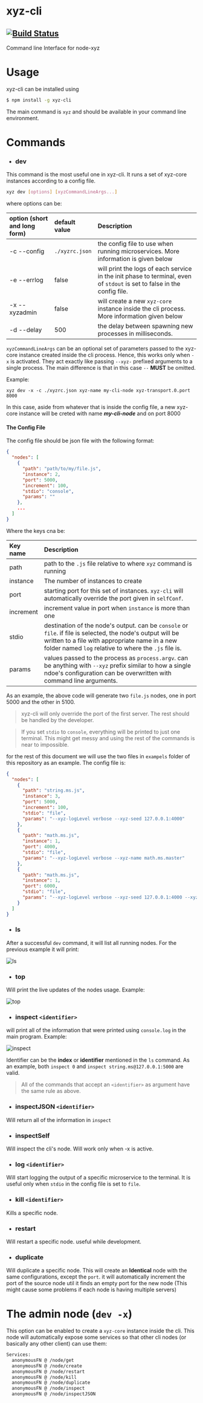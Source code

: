 # xyz-cli

[![Build Status](https://travis-ci.org/node-xyz/xyz-cli.svg?branch=master)](https://travis-ci.org/node-xyz/xyz-cli)
---

Command line Interface for node-xyz

# Usage

xyz-cli can be installed using

```bash
$ npm install -g xyz-cli
```

The main command is `xyz` and should be available in your command line environment.

# Commands

- ### dev

This command is the most useful one in xyz-cli. It runs a set of xyz-core instances according to a config file.

```bash
xyz dev [options] [xyzCommandLineArgs...]
```

where options can be:

| option (short and  long form)         | default value  | Description |
| :------------- | :------------- | :----------|
| -c --config|  `./xyzrc.json` | the config file to use when running microservices. More information is given below |
| -e --errlog    | false       | will print the logs of each service in the init phase to terminal, even of `stdout` is set to false in the config file. |
| -x --xyzadmin  | false       | will create a new `xyz-core` instance inside the cli process. More information given below |
| -d --delay <value> |  500  | the delay between spawning new processes in milliseconds. |

`xyzCommandLineArgs` can be an optional set of parameters passed to the xyz-core instance created inside the cli process. Hence, this works only when `-x` is activated. They act exactly like passing `--xyz-` prefixed arguments to a single process. The main difference is that in this case `--` **MUST** be omitted.

Example:

```xyz dev -x -c ./xyzrc.json xyz-name my-cli-node xyz-transport.0.port 8000```

In this case, aside from whatever that is inside the config file, a new xyz-core instance will be creted with name **_my-cli-node_** and on port 8000


#### The Config File

The config file should be json file with the following format:

```json
{
  "nodes": [
    {
      "path": "path/to/my/file.js",
      "instance": 2,
      "port": 5000,
      "increment": 100,
      "stdio": "console",
      "params": ""
    },
    ...
  ]
}
```

Where the keys cna be:

| Key name | Description     |
| :------------- | :------------- |
| path       | path to the `.js` file relative to where `xyz` command is running       |
| instance   | The number of instances to create |
| port       | starting port for this set of instances. `xyz-cli` will automatically override the port given in `selfConf`. |
| increment   | increment value in port when `instance` is more than one |
| stdio     | destination of the node's output. can be `console` or `file`. if file is selected, the node's output will be written to a file with appropriate name in a new folder named `log` relative to where the `.js` file is.|  
| params    | values passed to the process as `process.argv`. can be anything with `--xyz` prefix similar to how a single ndoe's configuration can be overwritten with command line arguments.|

As an example, the above code will generate two `file.js` nodes, one in port 5000 and the other in 5100.

> xyz-cli will only override the port of the first server. The rest should be handled by the developer.

> If you set `stdio` to `console`, everything will be printed to just one terminal. This might get messy and using the rest of the commands is near to impossible.

for the rest of this document we will use the two files in `exampels` folder of this repository as an example. The config file is:

```json
{
  "nodes": [
    {
      "path": "string.ms.js",
      "instance": 3,
      "port": 5000,
      "increment": 100,
      "stdio": "file",
      "params": "--xyz-logLevel verbose --xyz-seed 127.0.0.1:4000"
    },
    {
      "path": "math.ms.js",
      "instance": 1,
      "port": 4000,
      "stdio": "file",
      "params": "--xyz-logLevel verbose --xyz-name math.ms.master"
    },
    {
      "path": "math.ms.js",
      "instance": 1,
      "port": 6000,
      "stdio": "file",
      "params": "--xyz-logLevel verbose --xyz-seed 127.0.0.1:4000 --xyz-name math.ms.slave"
    }
  ]
}
```

- ### ls

After a successful `dev` command, it will list all running nodes. For the previous example it will print:

![ls]()

- ### top

Will print the live updates of the nodes usage. Example:

![top]()

- ### inspect `<identifier>`

will print all of the information that were printed using `console.log` in the main program. Example:

![inspect]()

Identifier can be the **index** or **identifier** mentioned in the `ls` command. As an example, both `inspect 0` and `inspect string.ms@127.0.0.1:5000` are valid.

> All of the commands that accept an `<identifier>` as argument have the same rule as above.

- ### inspectJSON `<identifier>`

Will return all of the information in `inspect`

- ### inspectSelf

Will inspect the cli's node. Will work only when -x is active.

- ### log `<identifier>`

Will start logging the output of a specific microservice to the terminal. It is useful only when `stdio` in the config file is set to `file`.

- ### kill `<identifier>`

Kills a specific node.

- ### restart

Will restart a specific node. useful while development.

- ### duplicate

Will duplicate a specific node. This will create an **Identical** node with the same configurations, except the `port`. it will automatically increment the port of the source node util it finds an empty port for the new node (This might cause some problems if each node is having multiple servers)


# The admin node (`dev -x`)

This option can be enabled to create a `xyz-core` instance inside the cli. This node will automatically expose some services so that other cli nodes (or basically any other client) can use them:

```bash
Services:
  anonymousFN @ /node/get
  anonymousFN @ /node/create
  anonymousFN @ /node/restart
  anonymousFN @ /node/kill
  anonymousFN @ /node/duplicate
  anonymousFN @ /node/inspect
  anonymousFN @ /node/inspectJSON
```

